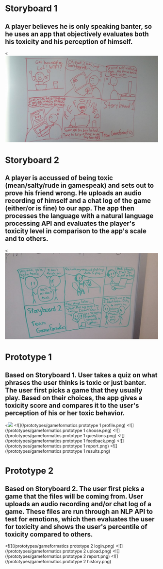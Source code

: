# Storyboard 1
## A player believes he is only speaking banter, so he uses an app that objectively evaluates both his toxicity and his perception of himself.
<![](/prototype-storyboard/Storyboard1.jpg)

# Storyboard 2
## A player is accussed of being toxic (mean/salty/rude in gamespeak) and sets out to prove his friend wrong. He uploads an audio recording of himself and a chat log of the game (either/or is fine) to our app. The app then processes the language with a natural language processing API and evaluates the player's toxicity level in comparison to the app's scale and to others.
<![](/prototype-storyboard/Storyboard2.jpg)

# Prototype 1
## Based on Storyboard 1. User takes a quiz on what phrases the user thinks is toxic or just banter. The user first picks a game that they usually play. Based on their choices, the app gives a toxicity score and compares it to the user's perception of his or her toxic behavior.

<![](/prototypes/gameformatics-prototype-1-login.png)
<![](/prototypes/gameformatics prototype 1 profile.png)
<![](/prototypes/gameformatics prototype 1 choose.png)
<![](/prototypes/gameformatics prototype 1 questions.png)
<![](/prototypes/gameformatics prototype 1 feedback.png)
<![](/prototypes/gameformatics prototype 1 report.png)
<![](/prototypes/gameformatics prototype 1 results.png)

# Prototype 2
## Based on Storyboard 2. The user first picks a game that the files will be coming from. User uploads an audio recording and/or chat log of a game. These files are run through an NLP API to test for emotions, which then evaluates the user for toxicity and shows the user's percentile of toxicity compared to others.

<![](/prototypes/gameformatics prototype 2 login.png)
<![](/prototypes/gameformatics prototype 2 upload.png)
<![](/prototypes/gameformatics prototype 2 report.png)
<![](/prototypes/gameformatics prototype 2 history.png)

